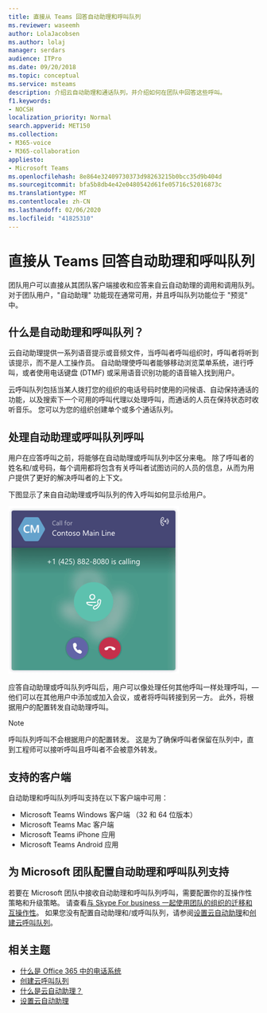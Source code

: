 ```yaml
---
title: 直接从 Teams 回答自动助理和呼叫队列
ms.reviewer: waseemh
author: LolaJacobsen
ms.author: lolaj
manager: serdars
audience: ITPro
ms.date: 09/20/2018
ms.topic: conceptual
ms.service: msteams
description: 介绍云自动助理和通话队列，并介绍如何在团队中回答这些呼叫。
f1.keywords:
- NOCSH
localization_priority: Normal
search.appverid: MET150
ms.collection:
- M365-voice
- M365-collaboration
appliesto:
- Microsoft Teams
ms.openlocfilehash: 8e864e32409730373d98263215b0bcc35d9b404d
ms.sourcegitcommit: bfa5b8db4e42e0480542d61fe05716c52016873c
ms.translationtype: MT
ms.contentlocale: zh-CN
ms.lasthandoff: 02/06/2020
ms.locfileid: "41825310"
---
```

<a name="answer-auto-attendant-and-call-queue-calls-directly-from-teams"></a>直接从 Teams 回答自动助理和呼叫队列
===========================================================

团队用户可以直接从其团队客户端接收和应答来自云自动助理的调用和调用队列。 对于团队用户，"自动助理" 功能现在通常可用，并且呼叫队列功能位于 "预览" 中。 

## <a name="what-are-auto-attendants-and-call-queues"></a>什么是自动助理和呼叫队列？

云自动助理提供一系列语音提示或音频文件，当呼叫者呼叫组织时，呼叫者将听到该提示，而不是人工操作员。 自动助理使呼叫者能够移动浏览菜单系统，进行呼叫，或者使用电话键盘 (DTMF) 或采用语音识别功能的语音输入找到用户。

云呼叫队列包括当某人拨打您的组织的电话号码时使用的问候语、自动保持通话的功能，以及搜索下一个可用的呼叫代理以处理呼叫，而通话的人员在保持状态时收听音乐。 您可以为您的组织创建单个或多个通话队列。

## <a name="handling-an-auto-attendant-or-call-queue-call"></a>处理自动助理或呼叫队列呼叫

用户在应答呼叫之前，将能够在自动助理或呼叫队列中区分来电。 除了呼叫者的姓名和/或号码，每个调用都将包含有关呼叫者试图访问的人员的信息，从而为用户提供了更好的解决呼叫者的上下文。

下图显示了来自自动助理或呼叫队列的传入呼叫如何显示给用户。

![传入呼叫通知的屏幕截图](media/answer-auto-attendant-and-call-queue-calls-image1.png)

应答自动助理或呼叫队列呼叫后，用户可以像处理任何其他呼叫一样处理呼叫，&#x2014; 他们可以在其他用户中添加或加入会议，或者将呼叫转接到另一方。 此外，将根据用户的配置转发自动助理呼叫。

> [!NOTE] 
> 呼叫队列呼叫不会根据用户的配置转发。 这是为了确保呼叫者保留在队列中，直到工程师可以接听呼叫且呼叫者不会被意外转发。

## <a name="supported-clients"></a>支持的客户端

自动助理和呼叫队列呼叫支持在以下客户端中可用：

-   Microsoft Teams Windows 客户端 （32 和 64 位版本）
-   Microsoft Teams Mac 客户端
-   Microsoft Teams iPhone 应用
-   Microsoft Teams Android 应用

## <a name="configure-auto-attendant-and-call-queue-support-for-microsoft-teams"></a>为 Microsoft 团队配置自动助理和呼叫队列支持

若要在 Microsoft 团队中接收自动助理和呼叫队列呼叫，需要配置你的互操作性策略和升级策略。 请查看[与 Skype For business 一起使用团队的组织的迁移和互操作性](migration-interop-guidance-for-teams-with-skype.md)。 如果您没有配置自动助理和/或呼叫队列，请参阅[设置云自动助理](create-a-phone-system-auto-attendant.md)和[创建云呼叫队列](create-a-phone-system-call-queue.md)。

## <a name="related-topics"></a>相关主题

-   [什么是 Office 365 中的电话系统](what-is-phone-system-in-office-365.md)
-   [创建云呼叫队列](create-a-phone-system-call-queue.md)
-   [什么是云自动助理？](what-are-phone-system-auto-attendants.md)
-   [设置云自动助理](create-a-phone-system-auto-attendant.md)

